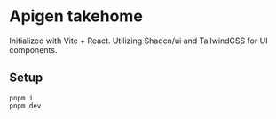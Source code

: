 # Apigen takehome

Initialized with Vite + React. 
Utilizing Shadcn/ui and TailwindCSS for UI components. 

## Setup

```
pnpm i
pnpm dev
```
